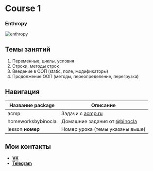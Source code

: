 # Course 1 #

### Enthropy

![enthropy](https://sun9-64.userapi.com/impg/xHeJHljhPd5iD4Ej3LVeyczCpQtxf5qSAa3pww/nYTTxCigzhA.jpg?size=1900x1188&quality=96&sign=abc96631efa946ec703f83abeddb22e9&type=album)

## Темы занятий ##

1) Переменные, циклы, условия
2) Строки, методы строк
3) Введение в ООП (static, поле, модификаторы)
4) Продолжение ООП (методы, переопределение, перегрузка)

## Навигация ##

| Название package | Описание |
| ----------- | ----------- |
| acmp | Задачи с [acmp.ru](https://acmp.ru) |
| homeworksbybinocla | Домашние задания от [@binocla](https://vk.com/binocla) |
| lesson **номер** | Номер урока (темы указаны выше) |

## Мои контакты ##

- **[VK](https://vk.com/binocla)**
- **[Telegram](https://t.me/binocla)**